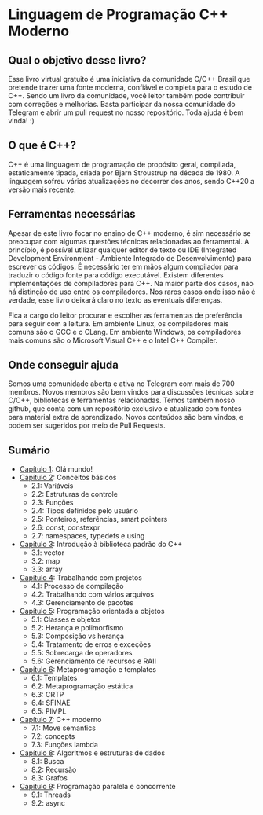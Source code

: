 # Linguagem de Programação C++ Moderno

## Qual o objetivo desse livro?

Esse livro virtual gratuito é uma iniciativa da comunidade C/C++ Brasil que pretende trazer uma fonte moderna, confiável e completa para o estudo de C++. Sendo um livro da comunidade, você leitor também pode contribuir com correções e melhorias. Basta participar da nossa comunidade do Telegram e abrir um pull request no nosso repositório. Toda ajuda é bem vinda! :)


## O que é C++?

C++ é uma linguagem de programação de propósito geral, compilada, estaticamente tipada, criada por Bjarn Stroustrup na década de 1980. A linguagem sofreu várias atualizações no decorrer dos anos, sendo C++20 a versão mais recente. 


## Ferramentas necessárias

Apesar de este livro focar no ensino de C++ moderno, é sim necessário se preocupar com algumas questões técnicas relacionadas ao ferramental. A princípio, é possível utilizar qualquer editor de texto ou IDE (Integrated Development Environment - Ambiente Integrado de Desenvolvimento) para escrever os códigos. É necessário ter em mãos algum compilador para traduzir o código fonte para código executável. Existem diferentes implementações de compiladores para C++. Na maior parte dos casos, não há distinção de uso entre os compiladores. Nos raros casos onde isso não é verdade, esse livro deixará claro no texto as eventuais diferenças.

Fica a cargo do leitor procurar e escolher as ferramentas de preferência para seguir com a leitura. Em ambiente Linux, os compiladores mais comuns são o GCC e o CLang. Em ambiente Windows, os compiladores mais comuns são o Microsoft Visual C++ e o Intel C++ Compiler.


## Onde conseguir ajuda

Somos uma comunidade aberta e ativa no Telegram com mais de 700 membros. Novos membros são bem vindos para discussões técnicas sobre C/C++, bibliotecas e ferramentas relacionadas. Temos também nosso github, que conta com um repositório exclusivo e atualizado com fontes para material extra de aprendizado. Novos conteúdos são bem vindos, e podem ser sugeridos por meio de Pull Requests.


## Sumário

- [Capítulo 1](./capitulo1.md): Olá mundo!
- [Capítulo 2](./capitulo2.md): Conceitos básicos
    - 2.1: Variáveis
    - 2.2: Estruturas de controle
    - 2.3: Funções
    - 2.4: Tipos definidos pelo usuário
    - 2.5: Ponteiros, referências, smart pointers
    - 2.6: const, constexpr
    - 2.7: namespaces, typedefs e using
- [Capítulo 3](./capitulo3.md): Introdução à biblioteca padrão do C++
    - 3.1: vector
    - 3.2: map
    - 3.3: array
- [Capítulo 4](./capitulo4.md): Trabalhando com projetos
    - 4.1: Processo de compilação
    - 4.2: Trabalhando com vários arquivos
    - 4.3: Gerenciamento de pacotes
- [Capítulo 5](./capitulo5.md): Programação orientada a objetos
    - 5.1: Classes e objetos
    - 5.2: Herança e polimorfismo
    - 5.3: Composição vs herança
    - 5.4: Tratamento de erros e exceções
    - 5.5: Sobrecarga de operadores
    - 5.6: Gerenciamento de recursos e RAII
- [Capítulo 6](./capitulo6.md): Metaprogramação e templates
    - 6.1: Templates
    - 6.2: Metaprogramação estática
    - 6.3: CRTP
    - 6.4: SFINAE
    - 6.5: PIMPL
- [Capítulo 7](./capitulo7.md): C++ moderno
    - 7.1: Move semantics
    - 7.2: concepts
    - 7.3: Funções lambda
- [Capítulo 8](./capitulo8.md): Algoritmos e estruturas de dados
    - 8.1: Busca
    - 8.2: Recursão
    - 8.3: Grafos
- [Capítulo 9](./capitulo9.md): Programação paralela e concorrente
    - 9.1: Threads
    - 9.2: async
